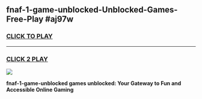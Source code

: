 
## fnaf-1-game-unblocked-Unblocked-Games-Free-Play #aj97w
<h3>
<a href="https://us.freeplayer.one?title=fnaf-1-game-unblocked&ref=9M">CLICK TO PLAY</a></h3>
<hr>

<h3>
<a href="https://us.freeplayer.one?title=fnaf-1-game-unblocked&ref=9M">CLICK 2 PLAY</a>
  
</h3>

<a href="https://us.freeplayer.one?title=fnaf-1-game-unblocked&ref=9M"><img src="https://clearcache.store/games.png"></a>


**fnaf-1-game-unblocked games unblocked: Your Gateway to Fun and Accessible Online Gaming**
